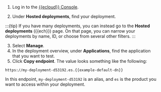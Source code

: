 1. Log in to the [{{ecloud}} Console](https://cloud.elastic.co?page=docs&placement=docs-body).

2. Under **Hosted deployments**, find your deployment.

:::{tip}
If you have many deployments, you can instead go to the **Hosted deployments** ({{ech}}) page. On that page, you can narrow your deployments by name, ID, or choose from several other filters.
:::

3. Select **Manage**.
4. In the deployment overview, under **Applications**, find the application that you want to test.
5. Click **Copy endpoint**. The value looks something like the following:

```text subs=true
https://my-deployment-d53192.es.{{example-default-dn}}
```

In this endpoint, `my-deployment-d53192` is an alias, and `es` is the product you want to access within your deployment.